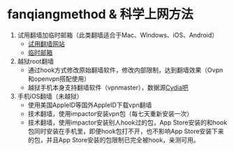 # fanqiangmethod & 科学上网方法
1. 试用翻墙加临时邮箱（此类翻墙适合于Mac、Windows、iOS、Android）
    * [试用翻墙网站](https://www.xn--1krx66o.com)
    * [临时邮箱](https://10minutemail.org/error-due.html)
2. 越狱root翻墙
    * 通过hook方式修改原始翻墙软件，修改内部限制，达到翻墙效果（Ovpn和openvpn搭配使用）
    * 越狱手机本身支持翻墙软件（vpnmaster），数据源[Cydia吧](http://apt.cydiaba.cn)
3. 手机iOS翻墙（未越狱）
    * 使用美国AppleID等国外AppleID下载vpn翻墙
    * 技术翻墙，使用impactor安装vpn包（每七天重新安装一次）
    * 技术翻墙，使用impactor安装别人hook过的包，App Store安装的和hook包同时安装在手机里，即便hook包打不开，也不影响App Store安装下来的包，并且App Store安装的包限制已完全被hook，亲测可用。


